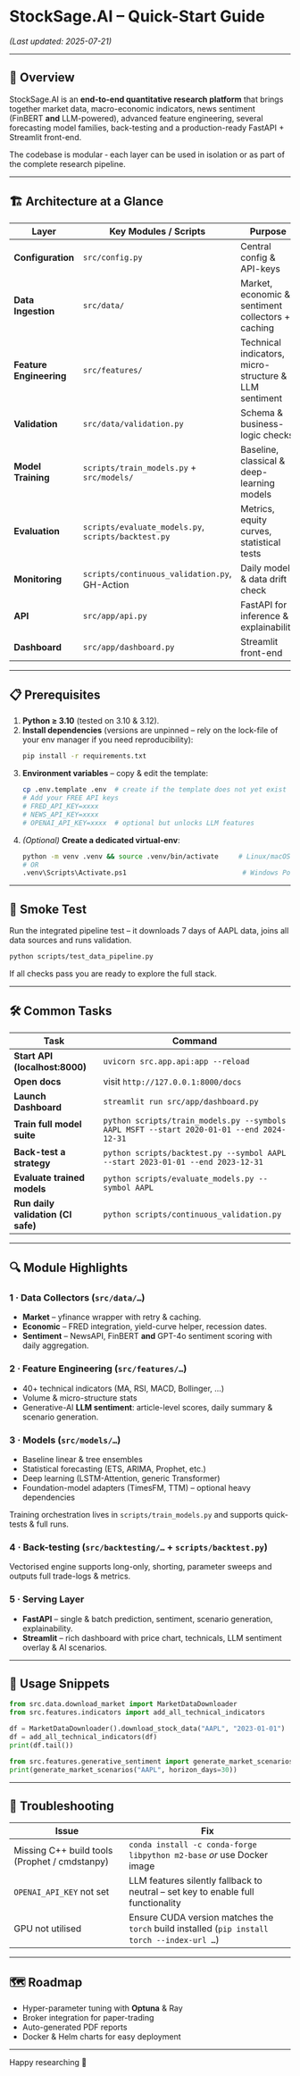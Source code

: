 # StockSage.AI – Quick-Start Guide  
*(Last updated: 2025-07-21)*

---

## 🚀 Overview
StockSage.AI is an **end-to-end quantitative research platform** that brings together
market data, macro-economic indicators, news sentiment (FinBERT **and** LLM-powered), advanced feature engineering, several forecasting model families, back-testing and a production-ready FastAPI + Streamlit front-end.

The codebase is modular ‑ each layer can be used in isolation or as part of the complete research pipeline.

---

## 🏗️ Architecture at a Glance
| Layer | Key Modules / Scripts | Purpose |
|-------|----------------------|---------|
| **Configuration** | `src/config.py` | Central config & API-keys |
| **Data Ingestion** | `src/data/` | Market, economic & sentiment collectors + caching |
| **Feature Engineering** | `src/features/` | Technical indicators, micro-structure & LLM sentiment |
| **Validation** | `src/data/validation.py` | Schema & business-logic checks |
| **Model Training** | `scripts/train_models.py` + `src/models/` | Baseline, classical & deep-learning models |
| **Evaluation** | `scripts/evaluate_models.py`, `scripts/backtest.py` | Metrics, equity curves, statistical tests |
| **Monitoring** | `scripts/continuous_validation.py`, GH-Action | Daily model & data drift check |
| **API** | `src/app/api.py` | FastAPI for inference & explainability |
| **Dashboard** | `src/app/dashboard.py` | Streamlit front-end |

---

## 📋 Prerequisites
1. **Python ≥ 3.10**  (tested on 3.10 & 3.12).
2. **Install dependencies** (versions are unpinned – rely on the lock-file of your env manager if you need reproducibility):
   ```bash
   pip install -r requirements.txt
   ```
3. **Environment variables** – copy & edit the template:
   ```bash
   cp .env.template .env  # create if the template does not yet exist
   # Add your FREE API keys
   # FRED_API_KEY=xxxx
   # NEWS_API_KEY=xxxx
   # OPENAI_API_KEY=xxxx  # optional but unlocks LLM features
   ```
4. *(Optional)* **Create a dedicated virtual-env**:
   ```bash
   python -m venv .venv && source .venv/bin/activate     # Linux/macOS
   # OR
   .venv\Scripts\Activate.ps1                             # Windows PowerShell
   ```

---

## 🚦 Smoke Test
Run the integrated pipeline test – it downloads 7 days of AAPL data, joins all data sources and runs validation.
```bash
python scripts/test_data_pipeline.py
```
If all checks pass you are ready to explore the full stack.

---

## 🛠️ Common Tasks
| Task | Command |
|------|---------|
| **Start API (localhost:8000)** | `uvicorn src.app.api:app --reload` |
| **Open docs** | visit `http://127.0.0.1:8000/docs` |
| **Launch Dashboard** | `streamlit run src/app/dashboard.py` |
| **Train full model suite** | `python scripts/train_models.py --symbols AAPL MSFT --start 2020-01-01 --end 2024-12-31` |
| **Back-test a strategy** | `python scripts/backtest.py --symbol AAPL --start 2023-01-01 --end 2023-12-31` |
| **Evaluate trained models** | `python scripts/evaluate_models.py --symbol AAPL` |
| **Run daily validation (CI safe)** | `python scripts/continuous_validation.py` |

---

## 🔍 Module Highlights
### 1&nbsp;·&nbsp;Data Collectors (`src/data/…`)
* **Market** – yfinance wrapper with retry & caching.
* **Economic** – FRED integration, yield-curve helper, recession dates.
* **Sentiment** – NewsAPI, FinBERT **and** GPT-4o sentiment scoring with daily aggregation.

### 2&nbsp;·&nbsp;Feature Engineering (`src/features/…`)
* 40+ technical indicators (MA, RSI, MACD, Bollinger, …)
* Volume & micro-structure stats
* Generative-AI **LLM sentiment**: article-level scores, daily summary & scenario generation.

### 3&nbsp;·&nbsp;Models (`src/models/…`)
* Baseline linear & tree ensembles
* Statistical forecasting (ETS, ARIMA, Prophet, etc.)
* Deep learning (LSTM-Attention, generic Transformer)
* Foundation-model adapters (TimesFM, TTM) – optional heavy dependencies

Training orchestration lives in `scripts/train_models.py` and supports quick-tests & full runs.

### 4&nbsp;·&nbsp;Back-testing (`src/backtesting/…` + `scripts/backtest.py`)
Vectorised engine supports long-only, shorting, parameter sweeps and outputs full trade-logs & metrics.

### 5&nbsp;·&nbsp;Serving Layer
* **FastAPI** – single & batch prediction, sentiment, scenario generation, explainability.
* **Streamlit** – rich dashboard with price chart, technicals, LLM sentiment overlay & AI scenarios.

---

## 🔧 Usage Snippets
```python
from src.data.download_market import MarketDataDownloader
from src.features.indicators import add_all_technical_indicators

df = MarketDataDownloader().download_stock_data("AAPL", "2023-01-01")
df = add_all_technical_indicators(df)
print(df.tail())
```

```python
from src.features.generative_sentiment import generate_market_scenarios
print(generate_market_scenarios("AAPL", horizon_days=30))
```

---

## 🐛 Troubleshooting
| Issue | Fix |
|-------|-----|
| Missing C++ build tools (Prophet / cmdstanpy) | `conda install -c conda-forge libpython m2-base` *or* use Docker image |
| `OPENAI_API_KEY` not set | LLM features silently fallback to neutral – set key to enable full functionality |
| GPU not utilised | Ensure CUDA version matches the `torch` build installed (`pip install torch --index-url …`) |

---

## 🗺️ Roadmap
- Hyper-parameter tuning with **Optuna** & Ray
- Broker integration for paper-trading
- Auto-generated PDF reports
- Docker & Helm charts for easy deployment

---

Happy researching 🎉
